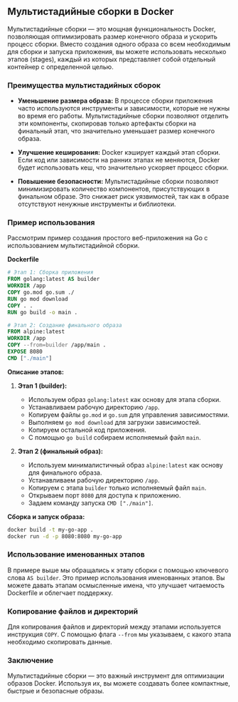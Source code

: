 ## Мультистадийные сборки в Docker

Мультистадийные сборки — это мощная функциональность Docker, позволяющая оптимизировать размер конечного образа и ускорить процесс сборки. Вместо создания одного образа со всем необходимым для сборки и запуска приложения, вы можете использовать несколько этапов (stages), каждый из которых представляет собой отдельный контейнер с определенной целью. 

### Преимущества мультистадийных сборок

* **Уменьшение размера образа:**  В процессе сборки приложения часто используются инструменты и зависимости, которые не нужны во время его работы. Мультистадийные сборки позволяют отделить эти компоненты, скопировав только артефакты сборки на финальный этап, что значительно уменьшает размер конечного образа. 

* **Улучшение кеширования:** Docker кэширует каждый этап сборки. Если код или зависимости на ранних этапах не меняются, Docker будет использовать кеш, что значительно ускоряет процесс сборки.

* **Повышение безопасности:**  Мультистадийные сборки позволяют минимизировать количество компонентов, присутствующих в финальном образе. Это снижает риск уязвимостей, так как в образе отсутствуют ненужные инструменты и библиотеки.

### Пример использования

Рассмотрим пример создания простого веб-приложения на Go с использованием мультистадийной сборки.

**Dockerfile**

```dockerfile
# Этап 1: Сборка приложения
FROM golang:latest AS builder
WORKDIR /app
COPY go.mod go.sum ./
RUN go mod download
COPY . .
RUN go build -o main .

# Этап 2: Создание финального образа
FROM alpine:latest
WORKDIR /app
COPY --from=builder /app/main .
EXPOSE 8080
CMD ["./main"]
```

**Описание этапов:**

1. **Этап 1 (builder):**
    * Используем образ `golang:latest` как основу для этапа сборки.
    * Устанавливаем рабочую директорию `/app`.
    * Копируем файлы `go.mod` и `go.sum` для управления зависимостями.
    * Выполняем `go mod download` для загрузки зависимостей.
    * Копируем остальной код приложения.
    * С помощью `go build` собираем исполняемый файл `main`.

2. **Этап 2 (финальный образ):**
    * Используем минималистичный образ `alpine:latest` как основу для финального образа.
    * Устанавливаем рабочую директорию `/app`.
    * Копируем с этапа `builder` только исполняемый файл `main`.
    * Открываем порт `8080` для доступа к приложению.
    * Задаем команду запуска `CMD ["./main"]`.

**Сборка и запуск образа:**

```bash
docker build -t my-go-app .
docker run -d -p 8080:8080 my-go-app
```

### Использование именованных этапов

В примере выше мы обращались к этапу сборки с помощью ключевого слова `AS builder`. Это пример использования именованных этапов. Вы можете давать этапам осмысленные имена, что улучшает читаемость Dockerfile и облегчает поддержку. 

### Копирование файлов и директорий

Для копирования файлов и директорий между этапами используется инструкция `COPY`.  С помощью флага `--from` мы указываем, с какого этапа необходимо скопировать данные. 

### Заключение

Мультистадийные сборки — это важный инструмент для оптимизации образов Docker. Используя  их, вы можете создавать более компактные, быстрые и безопасные образы. 
